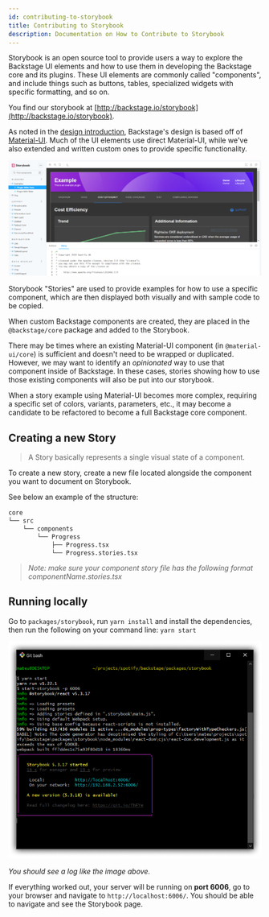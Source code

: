 ```yaml
---
id: contributing-to-storybook
title: Contributing to Storybook
description: Documentation on How to Contribute to Storybook
---
```


Storybook is an open source tool to provide users a way to explore the Backstage
UI elements and how to use them in developing the Backstage core and its
plugins. These UI elements are commonly called "components", and include things
such as buttons, tables, specialized widgets with specific formatting, and so
on.

You find our storybook at
[http://backstage.io/storybook](http://backstage.io/storybook).

As noted in the [design introduction](design.md), Backstage's design is based
off of [Material-UI](https://material-ui.com/). Much of the UI elements use
direct Material-UI, while we've also extended and written custom ones to provide
specific functionality.

![Storybook Page](../assets/dls/storybook-page.png)

Storybook "Stories" are used to provide examples for how to use a specific
component, which are then displayed both visually and with sample code to be
copied.

When custom Backstage components are created, they are placed in the
`@backstage/core` package and added to the Storybook.

There may be times where an existing Material-UI component (in
`@material-ui/core`) is sufficient and doesn't need to be wrapped or duplicated.
However, we may want to identify an _opinionated_ way to use that component
inside of Backstage. In these cases, stories showing how to use those existing
components will also be put into our storybook.

When a story example using Material-UI becomes more complex, requiring a
specific set of colors, variants, parameters, etc., it may become a candidate to
be refactored to become a full Backstage core component.

## Creating a new Story

> A Story basically represents a single visual state of a component.

To create a new story, create a new file located alongside the component you
want to document on Storybook.

See below an example of the structure:

```
core
└── src
    └── components
        └── Progress
            ├── Progress.tsx
            └── Progress.stories.tsx
```

> _Note: make sure your component story file has the following format
> componentName.stories.tsx_

## Running locally

Go to `packages/storybook`, run `yarn install` and install the dependencies,
then run the following on your command line: `yarn start`

![Storybook command startup](../assets/dls/running-storybook.png)

_You should see a log like the image above._

If everything worked out, your server will be running on **port 6006**, go to
your browser and navigate to `http://localhost:6006/`. You should be able to
navigate and see the Storybook page.
